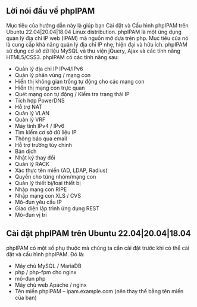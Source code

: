 ## Lời nói đầu về phpIPAM
  Mục tiêu của hướng dẫn này là giúp bạn Cài đặt và Cấu hình phpIPAM trên Ubuntu 22.04|20.04|18.04 Linux distribution. phpIPAM là một ứng dụng quản lý địa chỉ IP web (IPAM) mã nguồn mở dựa trên php. Mục tiêu của nó là cung cấp khả năng quản lý địa chỉ IP nhẹ, hiện đại và hữu ích. phpIPAM sử dụng cơ sở dữ liệu MySQL và thư viện jQuery, Ajax và các tính năng HTML5/CSS3.
  phpIPAM có các tính năng sau:
  + Quản lý địa chỉ IP IPv4/IPv6
  + Quản lý phân vùng / mạng con
  + Hiển thị không gian trống tự động cho các mạng con
  + Hiển thị mạng con trực quan
  + Quét mạng con tự động / Kiểm tra trạng thái IP
  + Tích hợp PowerDNS
  + Hỗ trợ NAT
  + Quản lý VLAN
  + Quản lý VRF
  + Máy tính IPv4 / IPv6
  + Tìm kiếm cơ sở dữ liệu IP
  + Thông báo qua email
  + Hỗ trợ trường tùy chỉnh
  + Bản dịch
  + Nhật ký thay đổi
  + Quản lý RACK
  + Xác thực tên miền (AD, LDAP, Radius)
  + Quyền cho từng nhóm/mạng con
  + Quản lý thiết bị/loại thiết bị
  + Nhập mạng con RIPE
  + Nhập mạng con XLS / CVS
  + Mô-đun yêu cầu IP
  + Giao diện lập trình ứng dụng REST
  + Mô-đun vị trí
## Cài đặt phpIPAM trên Ubuntu 22.04|20.04|18.04
  phpIPAM có một số phụ thuộc mà chúng ta cần cài đặt trước khi có thể cài đặt và cấu hình phpIPAM. Đó là:
  + Máy chủ MySQL / MariaDB
  + php / php-fpm cho nginx
  + mô-đun php
  + Máy chủ web Apache / nginx
  + Tên miền phpIPAM –  ipam.example.com  (nên thay thế bằng tên miền của bạn)